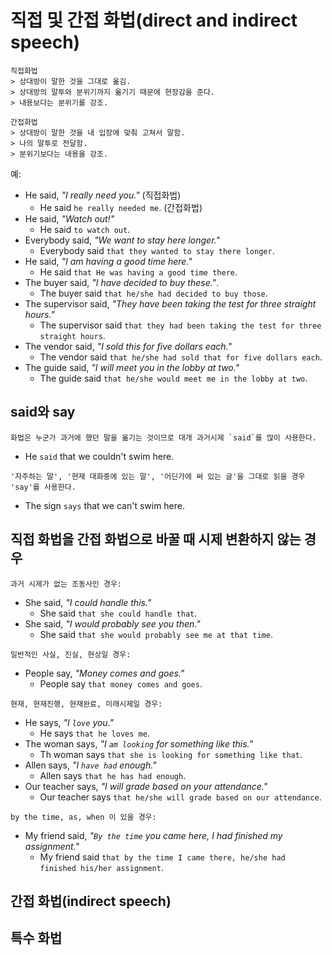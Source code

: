 # 직접 및 간접 화법(direct and indirect speech)
```
직접화법
> 상대방이 말한 것을 그대로 옮김.
> 상대방의 말투와 분위기까지 옮기기 때문에 현장감을 준다.
> 내용보다는 분위기를 강조.

간접화법
> 상대방이 말한 것을 내 입장에 맞춰 고쳐서 말함.
> 나의 말투로 전달함.
> 분위기보다는 내용을 강조.
```
예:
- He said, *"I really need you."* (직접화법)
  - He said `he really needed me`. (간접화법)
- He said, *"Watch out!"* 
  - He said `to watch out`.
- Everybody said, *"We want to stay here longer."*
  - Everybody said `that they wanted to stay there longer`.
- He said, *"I am having a good time here."*
  - He said `that He was having a good time there`. 
- The buyer said, *"I have decided to buy these."*.
  - The buyer said `that he/she had decided to buy those`. 
- The supervisor said, *"They have been taking the test for three straight hours."*
  - The supervisor said `that they had been taking the test for three straight hours`.
- The vendor said, *"I sold this for five dollars each."*
  - The vendor said `that he/she had sold that for five dollars each`.
- The guide said, *"I will meet you in the lobby at two."*
  - The guide said `that he/she would meet me in the lobby at two`.


## said와 say
```
화법은 누군가 과거에 했던 말을 옮기는 것이므로 대개 과거시제 `said`를 많이 사용한다.
```
- He `said` that we couldn't swim here.

```
'자주하는 말', '현재 대화중에 있는 말', '어딘가에 써 있는 글'을 그대로 읽을 경우 'say'를 사용한다.
```
- The sign `says` that we can't swim here.


## 직접 화법을 간접 화법으로 바꿀 때 시제 변환하지 않는 경우
```
과거 시제가 없는 조동사인 경우:
```
- She said, *"I could handle this."*
  - She said `that she could handle that`.
- She said, *"I would probably see you then."*
  - She said `that she would probably see me at that time`.

```
일반적인 사실, 진실, 현상일 경우:
```
- People say, *"Money comes and goes."* 
  - People say `that money comes and goes`.

```
현재, 현재진행, 현재완료, 미래시제일 경우:
```
- He says, *"I `love` you."*
  - He says `that he loves me`.
- The woman says, *"I `am looking` for something like this."* 
  - Th woman says `that she is looking for something like that`. 
- Allen says, *"I `have had` enough."*
  - Allen says `that he has had enough`.
- Our teacher says, *"I will grade based on your attendance."*
  - Our teacher says `that he/she will grade based on our attendance`.

```
by the time, as, when 이 있을 경우:
```
- My friend said, *"`By the time` you came here, I had finished my assignment."*
  - My friend said `that by the time I came there, he/she had finished his/her assignment`.

## 간접 화법(indirect speech)


## 특수 화법